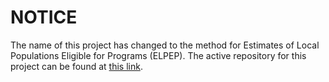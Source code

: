 # NOTICE

The name of this project has changed to the method for Estimates of Local Populations Eligible for Programs (ELPEP).
The active repository for this project can be found at [this link](https://github.com/chapinhall/elpep).
